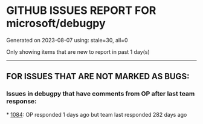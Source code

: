 
# GITHUB ISSUES REPORT FOR microsoft/debugpy


Generated on 2023-08-07 using: stale=30, all=0


Only showing items that are new to report in past 1 day(s)


---

## FOR ISSUES THAT ARE NOT MARKED AS BUGS:


### Issues in debugpy that have comments from OP after last team response:


\* [1084](https://github.com/microsoft/debugpy/issues/1084 "Unnecessary truncation"): OP responded 1 days ago but team last responded 282 days ago
